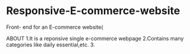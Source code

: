 # Responsive-E-commerce-website
Front- end for an E-commerce website(

ABOUT
1.It is a reponsive single e-commerce webpage
2.Contains many categories like daily essential,etc.
3.
